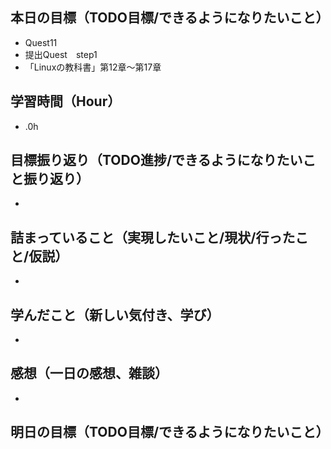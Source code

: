 ## 本日の目標（TODO目標/できるようになりたいこと）
- Quest11
- 提出Quest　step1
- 「Linuxの教科書」第12章〜第17章
## 学習時間（Hour）
- .0h
## 目標振り返り（TODO進捗/できるようになりたいこと振り返り）
-
## 詰まっていること（実現したいこと/現状/行ったこと/仮説）
-
## 学んだこと（新しい気付き、学び）
-
## 感想（一日の感想、雑談）
-
## 明日の目標（TODO目標/できるようになりたいこと）
　
